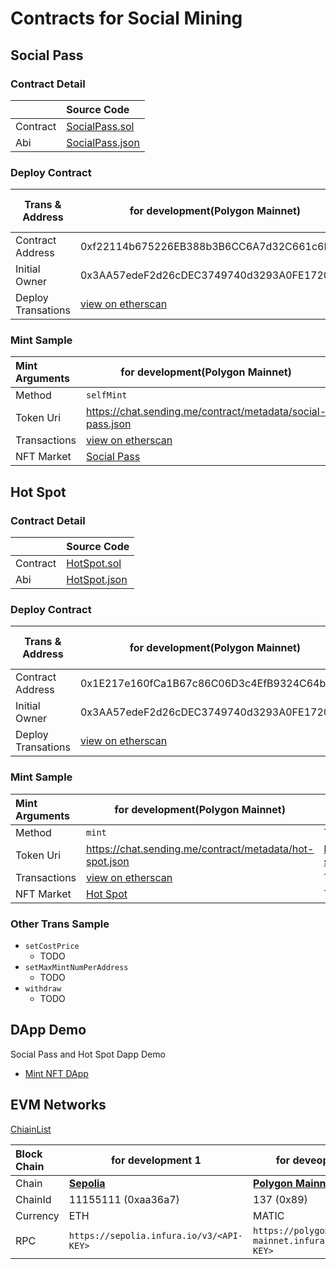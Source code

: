 # Contracts for Social Mining

## Social Pass

### Contract Detail


|          | Source Code                                  |
| :--------- | :--------------------------------------------- |
| Contract | [SocialPass.sol](./contracts/SocialPass.sol) |
| Abi      | [SocialPass.json](./abi/SocialPass.json)     |

### Deploy Contract


| Trans & Address    | for development(Polygon Mainnet)                                                                                   | for production(Polygon Mainnet) |
| -------------------- | -------------------------------------------------------------------------------------------------------------------- | --------------------------------- |
| Contract Address   | 0xf22114b675226EB388b3B6CC6A7d32C661c6F8B8                                                                         | TODO                            |
| Initial Owner      | 0x3AA57edeF2d26cDEC3749740d3293A0FE1720b1D                                                                         | TODO                            |
| Deploy Transations | [view on etherscan](https://polygonscan.com/tx/0xf75454187c953d1d540e2387011eee08005e752b3839a2462c4a559be2d725fb) | TODO                            |

### Mint Sample


| Mint Arguments | for development(Polygon Mainnet)                                                                                   | for production(Polygon Mainnet)                            |
| :--------------- | -------------------------------------------------------------------------------------------------------------------- | ------------------------------------------------------------ |
| Method         | `selfMint`                                                                                                         | TODO                                                       |
| Token Uri      | https://chat.sending.me/contract/metadata/social-pass.json                                                         | https://chat.sending.me/contract/metadata/social-pass.json |
| Transactions   | [view on etherscan](https://polygonscan.com/tx/0x17fcc9350a9ab2639fdf89535ffb77b4b2ff3d7995023ffc5bc239aacfa34e4d) | TODO                                                       |
| NFT Market     | [Social Pass](https://opensea.io/assets/matic/0xf22114b675226eb388b3b6cc6a7d32c661c6f8b8/10000)                    | TODO                                                       |

## Hot Spot

### Contract Detail


|          | Source Code                            |
| :--------- | :--------------------------------------- |
| Contract | [HotSpot.sol](./contracts/HotSpot.sol) |
| Abi      | [HotSpot.json](./abi/HotSpot.json)     |

### Deploy Contract


| Trans & Address    | for development(Polygon Mainnet)                                                                                   | for production(Polygon Mainnet) |
| -------------------- | -------------------------------------------------------------------------------------------------------------------- | --------------------------------- |
| Contract Address   | 0x1E217e160fCa1B67c86C06D3c4EfB9324C64bcE0                                                                         | TODO                            |
| Initial Owner      | 0x3AA57edeF2d26cDEC3749740d3293A0FE1720b1D                                                                         | TODO                            |
| Deploy Transations | [view on etherscan](https://polygonscan.com/tx/0xaa0ab26bbf49b2d2e9e9525036c2e6c3a252ba62ccc08023c1a868275bbdb3ca) | TODO                            |

### Mint Sample


| Mint Arguments | for development(Polygon Mainnet)                                                                                   | for production(Polygon Mainnet)                         |
| :--------------- | -------------------------------------------------------------------------------------------------------------------- | --------------------------------------------------------- |
| Method         | `mint`                                                                                                             | TODO                                                    |
| Token Uri      | https://chat.sending.me/contract/metadata/hot-spot.json                                                            | https://chat.sending.me/contract/metadata/hot-spot.json |
| Transactions   | [view on etherscan](https://polygonscan.com/tx/0x0b56b1d499a613f52937389c020bb1ba7685dedd7aa6eebfabb36df8644c50b1) | TODO                                                    |
| NFT Market     | [Hot Spot](https://opensea.io/assets/matic/0x1e217e160fca1b67c86c06d3c4efb9324c64bce0/0)                           | TODO                                                    |

### Other Trans Sample

* `setCostPrice`
  * TODO
* `setMaxMintNumPerAddress`
  * TODO
* `withdraw`
  * TODO

## DApp Demo

Social Pass and Hot Spot Dapp Demo

* [Mint NFT DApp](https://github.com/coralsdm/nft-minter-tutorial/blob/main/README.md)

## EVM Networks

[ChiainList](https://chainlist.org/)


| Block Chain | for development 1                                   | for deveopment 2                                       | for production |
| :------------ | ----------------------------------------------------- | -------------------------------------------------------- | ---------------- |
| Chain       | [**Sepolia**](https://chainlist.org/chain/11155111) | [**Polygon Mainnet**](https://chainlist.org/chain/137) | TODO           |
| ChainId     | 11155111 (0xaa36a7)                                 | 137 (0x89)                                             |                |
| Currency    | ETH                                                 | MATIC                                                  |                |
| RPC         | `https://sepolia.infura.io/v3/<API-KEY>`            | `https://polygon-mainnet.infura.io/v3/<API-KEY>`       |                |
